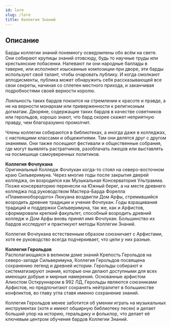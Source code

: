 ```yaml
---
id: lore
slug: /lore
title: Коллегия Знаний
---
```

## Описание
Барды коллегии знаний понемногу осведомлены обо всём на свете. Они собирают крупицы знаний отовсюду, будь то научные труды или крестьянские побасенки. Напевают ли они народные баллады в таверне, или исполняют изысканные композиции при дворе, эти барды используют свой талант, чтобы очаровать публику. И когда смолкают аплодисменты, публика может обнаружить себя рассказывающей все свои секреты, начиная со сплетен местного прихода, и заканчивая подробностями своей верности королю.

Лояльность таких бардов покоится на стремлении к красоте и правде, а не на верности монархам или приверженности к религиозным догматам. Дворяне, содержащие таких бардов в качестве советников или герольдов, хорошо знают, что бард скорее скажет неприятную правду, чем благоразумно промолчит.

Члены коллегии собираются в библиотеках, а иногда даже в колледжах, с настоящими классами и общежитиями. Там они делятся друг с другом знаниями. Они также посещают фестивали и общественные собрания, где могут выявлять растратчиков, разоблачать лжецов или выставлять на посмешище самоуверенных политиков.

**Коллегия Фочлукана**  
Оригинальный Колледж Фочлукан когда-то стоял на северо-восточном краю Сильверимуна. Через многие годы после закрытия дверей колледжа, он возродился как Музыкальная Консерватория Ультрамма. Позже консерваторию перенесли на Южный берег, а на месте древнего колледжа под руководством Мастера-Барда Форелла «Пламеннобородого» Люкуана воздвигли Дом Арфы, стремившийся возродить древние традиции и учения Фочлукан. Годы взращивания традиций и поддержки Сильверимуна, так же, как и Арфистов, сформировали крепкий факультет, способный возродить древний колледж и Дом Арфы вновь принял имя Фочлукан. Большинство их бардов исследуют и практикуют методы Коллегии Знаний.

Коллегия Фочлукана естественным образом союзничает с Арфистами, хотя ее руководство всегда подчеркивает, что цели у них разные.

**Коллегия Герольдов**  
Располагающаяся в великом доме знаний Крепость Герольдов на северо-западе Сильверимуна, Коллегия Герольдов посвящена сохранению легенд и древней истории. Герольды собирают и систематизируют знания, которые они делают доступными для всех имеющих добрые и мирные намерения. Основанные арфистом Алиостом Осткруннаром в 992 ЛД, Герольды являются союзниками Арфистов, но предпочитают сохранять нейтралитет в большинстве конфликтов, во главу угла ставя именно сохранение знаний.

Коллегия Герольдов менее заботится об умении играть на музыкальных инструментах (хотя и имеют обширную библиотеку песен) и делает больший упор на историю, геральдику и фольклор, что делает её ключевым центром обучения бардов Коллегии Знаний.